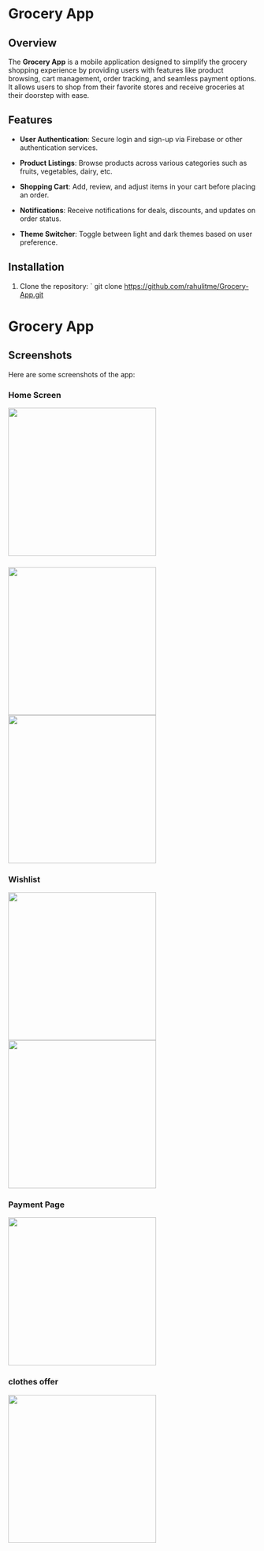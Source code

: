 

# Grocery App

## Overview
The **Grocery App** is a mobile application designed to simplify the grocery shopping experience by providing users with features like product browsing, cart management, order tracking, and seamless payment options. It allows users to shop from their favorite stores and receive groceries at their doorstep with ease.

## Features
- **User Authentication**: Secure login and sign-up via Firebase or other authentication services.
- **Product Listings**: Browse products across various categories such as fruits, vegetables, dairy, etc.
- **Shopping Cart**: Add, review, and adjust items in your cart before placing an order.

- **Notifications**: Receive notifications for deals, discounts, and updates on order status.
- **Theme Switcher**: Toggle between light and dark themes based on user preference.

## Installation

1. Clone the repository:
   `
   git clone https://github.com/rahulitme/Grocery-App.git


# Grocery App

## Screenshots
Here are some screenshots of the app:

### Home Screen
<img src="https://github.com/user-attachments/assets/a13be276-e5be-4b00-96b2-6685b4e9cc15" width="300">

### 
<img src="https://github.com/user-attachments/assets/e1057b76-7203-4f8d-bfb7-b4dcac4810ff" width="300">

<img src="https://github.com/user-attachments/assets/26bf5622-c8cc-4f88-b66f-dacf9bcaba97" width="300">

### Wishlist
<img src="https://github.com/user-attachments/assets/4e1862a6-137d-4a23-aebe-2cffee90b951" width="300">

<img src="https://github.com/user-attachments/assets/7798a55c-c674-40f7-b84f-17b5d2f53f6b" width="300">

### Payment Page
<img src="https://github.com/user-attachments/assets/5c1f0003-58ed-4a5c-a025-4f3b0a8427a1" width="300">

### clothes offer
<img src="https://github.com/user-attachments/assets/a283b7c7-19c3-485e-a494-5148ebb9c649" width="300">

